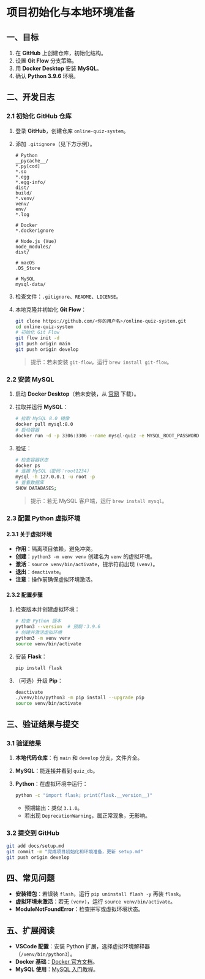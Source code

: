# 项目初始化与本地环境准备

## 一、目标

1. 在 **GitHub** 上创建仓库，初始化结构。
2. 设置 **Git Flow** 分支策略。
3. 用 **Docker Desktop** 安装 **MySQL**。
4. 确认 **Python 3.9.6** 环境。

## 二、开发日志

### 2.1 初始化 GitHub 仓库

1. 登录 **GitHub**，创建仓库 `online-quiz-system`。
2. 添加 `.gitignore`（见下方示例）。

   ```gitignore
   # Python
   __pycache__/
   *.py[cod]
   *.so
   *.egg
   *.egg-info/
   dist/
   build/
   *.venv/
   venv/
   env/
   *.log
   
   # Docker
   *.dockerignore
   
   # Node.js (Vue)
   node_modules/
   dist/
   
   # macOS
   .DS_Store
   
   # MySQL
   mysql-data/
   ```

3. 检查文件：`.gitignore`、`README`、`LICENSE`。
4. 本地克隆并初始化 **Git Flow**：

   ```bash
   git clone https://github.com/<你的用户名>/online-quiz-system.git
   cd online-quiz-system
   # 初始化 Git Flow
   git flow init -d
   git push origin main
   git push origin develop
   ```

   > 提示：若未安装 `git-flow`，运行 `brew install git-flow`。

### 2.2 安装 MySQL

1. 启动 **Docker Desktop**（若未安装，从 [官网](https://www.docker.com/products/docker-desktop/) 下载）。
2. 拉取并运行 **MySQL**：

   ```bash
   # 拉取 MySQL 8.0 镜像
   docker pull mysql:8.0
   # 启动容器
   docker run -d -p 3306:3306 --name mysql-quiz -e MYSQL_ROOT_PASSWORD=root1234 -e MYSQL_DATABASE=quiz_db mysql:8.0
   ```

3. 验证：

   ```bash
   # 检查容器状态
   docker ps
   # 连接 MySQL（密码：root1234）
   mysql -h 127.0.0.1 -u root -p
   # 查看数据库
   SHOW DATABASES;
   ```

   > 提示：若无 MySQL 客户端，运行 `brew install mysql`。

### 2.3 配置 Python 虚拟环境

#### 2.3.1 关于虚拟环境

- **作用**：隔离项目依赖，避免冲突。
- **创建**：`python3 -m venv venv` 创建名为 `venv` 的虚拟环境。
- **激活**：`source venv/bin/activate`，提示符前出现 `(venv)`。
- **退出**：`deactivate`。
- **注意**：操作前确保虚拟环境激活。

#### 2.3.2 配置步骤

1. 检查版本并创建虚拟环境：

   ```bash
   # 检查 Python 版本
   python3 --version  # 预期：3.9.6
   # 创建并激活虚拟环境
   python3 -m venv venv
   source venv/bin/activate
   ```

2. 安装 **Flask**：

   ```bash
   pip install flask
   ```

3. （可选）升级 **Pip**：

   ```bash
   deactivate
   ./venv/bin/python3 -m pip install --upgrade pip
   source venv/bin/activate
   ```

## 三、验证结果与提交

### 3.1 验证结果

1. **本地代码仓库**：有 `main` 和 `develop` 分支，文件齐全。
2. **MySQL**：能连接并看到 `quiz_db`。
3. **Python**：在虚拟环境中运行：

   ```bash
   python -c "import flask; print(flask.__version__)"
   ```

   - 预期输出：类似 `3.1.0`。
   - 若出现 `DeprecationWarning`，属正常现象，无影响。

### 3.2 提交到 GitHub

```bash
git add docs/setup.md
git commit -m "完成项目初始化和环境准备，更新 setup.md"
git push origin develop
```

## 四、常见问题

- **安装错包**：若误装 `flash`，运行 `pip uninstall flash -y` 再装 `flask`。
- **虚拟环境未激活**：若无 `(venv)`，运行 `source venv/bin/activate`。
- **ModuleNotFoundError**：检查拼写或虚拟环境状态。

## 五、扩展阅读

- **VSCode 配置**：安装 Python 扩展，选择虚拟环境解释器（`/venv/bin/python3`）。
- **Docker 基础**：[Docker 官方文档](https://docs.docker.com/get-started/)。
- **MySQL 使用**：[MySQL 入门教程](https://dev.mysql.com/doc/refman/8.0/en/tutorial.html)。
